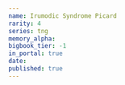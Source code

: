 ```yaml
---
name: Irumodic Syndrome Picard
rarity: 4
series: tng
memory_alpha:
bigbook_tier: -1
in_portal: true
date:
published: true
---
```



